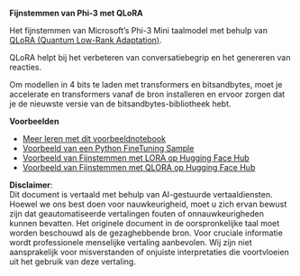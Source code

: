 **Fijnstemmen van Phi-3 met QLoRA**

Het fijnstemmen van Microsoft’s Phi-3 Mini taalmodel met behulp van [QLoRA (Quantum Low-Rank Adaptation)](https://github.com/artidoro/qlora). 

QLoRA helpt bij het verbeteren van conversatiebegrip en het genereren van reacties. 

Om modellen in 4 bits te laden met transformers en bitsandbytes, moet je accelerate en transformers vanaf de bron installeren en ervoor zorgen dat je de nieuwste versie van de bitsandbytes-bibliotheek hebt.

**Voorbeelden**
- [Meer leren met dit voorbeeldnotebook](../../../../code/03.Finetuning/Phi_3_Inference_Finetuning.ipynb)
- [Voorbeeld van een Python FineTuning Sample](../../../../code/03.Finetuning/FineTrainingScript.py)
- [Voorbeeld van Fijnstemmen met LORA op Hugging Face Hub](../../../../code/03.Finetuning/Phi-3-finetune-lora-python.ipynb)
- [Voorbeeld van Fijnstemmen met QLORA op Hugging Face Hub](../../../../code/03.Finetuning/Phi-3-finetune-qlora-python.ipynb)

**Disclaimer**:  
Dit document is vertaald met behulp van AI-gestuurde vertaaldiensten. Hoewel we ons best doen voor nauwkeurigheid, moet u zich ervan bewust zijn dat geautomatiseerde vertalingen fouten of onnauwkeurigheden kunnen bevatten. Het originele document in de oorspronkelijke taal moet worden beschouwd als de gezaghebbende bron. Voor cruciale informatie wordt professionele menselijke vertaling aanbevolen. Wij zijn niet aansprakelijk voor misverstanden of onjuiste interpretaties die voortvloeien uit het gebruik van deze vertaling.
